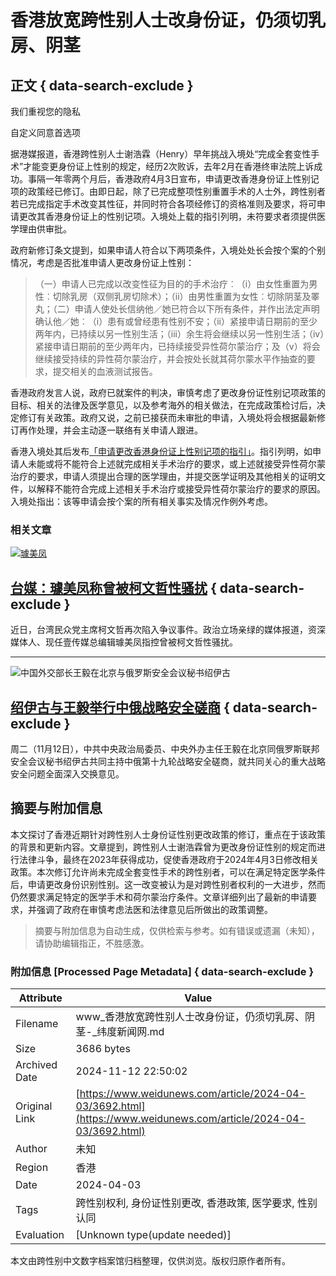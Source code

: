 # 香港放宽跨性别人士改身份证，仍须切乳房、阴茎

## 正文 { data-search-exclude }


我们重视您的隐私

自定义同意首选项

据港媒报道，香港跨性别人士谢浩霖（Henry）早年挑战入境处“完成全套变性手术”才能变更身份证上性别的规定，经历2次败诉，去年2月在香港终审法院上诉成功。事隔一年零两个月后，香港政府4月3日宣布，申请更改香港身份证上性别记项的政策经已修订。由即日起，除了已完成整项性别重置手术的人士外，跨性别者若已完成指定手术改变其性征，并同时符合各项经修订的资格准则及要求，将可申请更改其香港身份证上的性别记项。入境处上载的指引列明，未符要求者须提供医学理由供审批。

政府新修订条文提到，如果申请人符合以下两项条件，入境处处长会按个案的个别情况，考虑是否批准申请人更改身份证上性别：

> （一）申请人已完成以改变性征为目的的手术治疗︰（i）由女性重置为男性︰切除乳房（双侧乳房切除术）；（ii）由男性重置为女性︰切除阴茎及睪丸；（二）申请人使处长信纳他／她已符合以下所有条件，并作出法定声明确认他／她︰（i）患有或曾经患有性别不安；（ii）紧接申请日期前的至少两年内，已持续以另一性别生活；（iii）余生将会继续以另一性别生活；（iv）紧接申请日期前的至少两年内，已持续接受异性荷尔蒙治疗；及（v）将会继续接受持续的异性荷尔蒙治疗，并会按处长就其荷尔蒙水平作抽查的要求，提交相关的血液测试报告。

香港政府发言人说，政府已就案件的判决，审慎考虑了更改身份证性别记项政策的目标、相关的法律及医学意见，以及参考海外的相关做法，在完成政策检讨后，决定修订有关政策。政府又说，之前已接获而未审批的申请，入境处将会根据最新修订再作处理，并会主动逐一联络有关申请人跟进。

香港入境处其后发布[「申请更改香港身份证上性别记项的指引」](https://www.immd.gov.hk/pdf/the-guideline-tc.pdf)。指引列明，如申请人未能或将不能符合上述就完成相关手术治疗的要求，或上述就接受异性荷尔蒙治疗的要求，申请人须提出合理的医学理由，并提交医学证明及其他相关的证明文件，以解释不能符合完成上述相关手术治疗或接受异性荷尔蒙治疗的要求的原因。入境处指出：该等申请会按个案的所有相关事实及情况作例外考虑。

### 相关文章

[![璩美凤](https://www.weidunews.com/wp-content/uploads/2024/11/25d5152019ec884317e5ad67ca2e4f7160.jpeg)](https://www.weidunews.com/article/2024-11-12/18505.html)

## [台媒：璩美凤称曾被柯文哲性骚扰](https://www.weidunews.com/article/2024-11-12/18505.html) { data-search-exclude }

近日，台湾民众党主席柯文哲再次陷入争议事件。政治立场亲绿的媒体报道，资深媒体人、现任壹传媒总编辑璩美凤指控曾被柯文哲性骚扰。

---

![中国外交部长王毅在北京与俄罗斯安全会议秘书绍伊古](https://www.weidunews.com/wp-content/uploads/2024/11/e3386453f053de2926916e3f08bd1e6966.jpg)

## [绍伊古与王毅举行中俄战略安全磋商](https://www.weidunews.com/article/2024-11-12/18501.html) { data-search-exclude }

周二（11月12日），中共中央政治局委员、中央外办主任王毅在北京同俄罗斯联邦安全会议秘书绍伊古共同主持中俄第十九轮战略安全磋商，就共同关心的重大战略安全问题全面深入交换意见。

## 摘要与附加信息

<!-- tcd_abstract -->
本文探讨了香港近期针对跨性别人士身份证性别更改政策的修订，重点在于该政策的背景和更新内容。文章提到，跨性别人士谢浩霖曾为更改身份证性别的规定而进行法律斗争，最终在2023年获得成功，促使香港政府于2024年4月3日修改相关政策。本次修订允许尚未完成全套变性手术的跨性别者，可以在满足特定医学条件后，申请更改身份识别性别。这一改变被认为是对跨性别者权利的一大进步，然而仍然要求满足特定的医学手术和荷尔蒙治疗条件。文章详细列出了最新的申请要求，并强调了政府在审慎考虑法医和法律意见后所做出的政策调整。
<!-- tcd_abstract_end -->

> 摘要与附加信息为自动生成，仅供检索与参考。如有错误或遗漏（未知），请协助编辑指正，不胜感激。

### 附加信息 [Processed Page Metadata] { data-search-exclude }

| Attribute       | Value                                  |
|-----------------|----------------------------------------|
| Filename        | www_香港放宽跨性别人士改身份证，仍须切乳房、阴茎-_纬度新闻网.md                             |
| Size            | 3686 bytes                           |
| Archived Date   | 2024-11-12 22:50:02                             |
| Original Link   | [https://www.weidunews.com/article/2024-04-03/3692.html](https://www.weidunews.com/article/2024-04-03/3692.html)                       |
| Author          | 未知                               |
| Region          | 香港                               |
| Date            | 2024-04-03                                 |
| Tags            | 跨性别权利, 身份证性别更改, 香港政策, 医学要求, 性别认同                                 |
| Evaluation            | [Unknown type(update needed)]                                 |
<!-- tcd_table_end -->

本文由跨性别中文数字档案馆归档整理，仅供浏览。版权归原作者所有。

